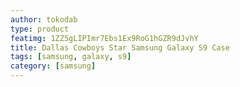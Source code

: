 ```yaml
---
author: tokodab
type: product
featimg: 1ZZ5gLIPImr7Ebs1Ex9RoG1hGZR9dJvhY
title: Dallas Cowboys Star Samsung Galaxy S9 Case
tags: [samsung, galaxy, s9]
category: [samsung]
---
```

